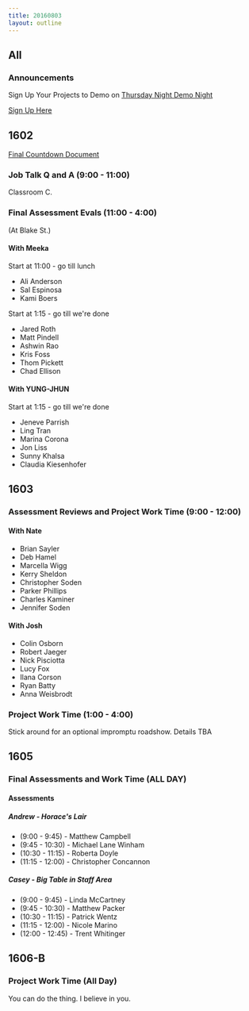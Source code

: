 ```yaml
---
title: 20160803
layout: outline
---
```


## All

### Announcements

Sign Up Your Projects to Demo on [Thursday Night Demo Night](http://www.meetup.com/Turing-Community-Events/events/232879633/)

[Sign Up Here](https://goo.gl/forms/xFnaV0Ms1ZSGC9Wn2)


## 1602

[Final Countdown Document](https://gist.github.com/rrgayhart/35784c39bc7dcb8561fcbd68ef34c98f)

### Job Talk Q and A (9:00 - 11:00)

Classroom C.

### Final Assessment Evals (11:00 - 4:00)

(At Blake St.)

#### With Meeka

Start at 11:00 - go till lunch

- Ali Anderson
- Sal Espinosa
- Kami Boers

Start at 1:15 - go till we're done

- Jared Roth
- Matt Pindell
- Ashwin Rao
- Kris Foss
- Thom Pickett
- Chad Ellison

#### With YUNG-JHUN

Start at 1:15 - go till we're done

- Jeneve Parrish
- Ling Tran
- Marina Corona
- Jon Liss
- Sunny Khalsa
- Claudia Kiesenhofer

## 1603

### Assessment Reviews and Project Work Time (9:00 - 12:00)

#### With Nate

* Brian Sayler
* Deb Hamel
* Marcella Wigg
* Kerry Sheldon
* Christopher Soden
* Parker Phillips
* Charles Kaminer
* Jennifer Soden

#### With Josh

* Colin Osborn
* Robert Jaeger
* Nick Pisciotta
* Lucy Fox
* Ilana Corson
* Ryan Batty
* Anna Weisbrodt


### Project Work Time (1:00 - 4:00)

Stick around for an optional impromptu roadshow. Details TBA

## 1605

### Final Assessments and Work Time (ALL DAY)

#### Assessments

##### Andrew - Horace's Lair

* (9:00 - 9:45)   - Matthew Campbell
* (9:45 - 10:30)  - Michael Lane Winham
* (10:30 - 11:15) - Roberta Doyle
* (11:15 - 12:00) - Christopher Concannon

##### Casey - Big Table in Staff Area

* (9:00 - 9:45)   - Linda McCartney
* (9:45 - 10:30)  - Matthew Packer
* (10:30 - 11:15) - Patrick Wentz
* (11:15 - 12:00) - Nicole Marino
* (12:00 - 12:45) - Trent Whitinger


## 1606-B

### Project Work Time (All Day)

You can do the thing. I believe in you.
